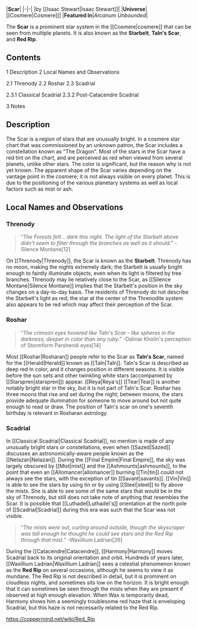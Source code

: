 |**Scar**|
|-|-|
|by [[Isaac Stewart\|Isaac Stewart]]|
|**Universe**|[[Cosmere\|Cosmere]]|
|**Featured In**|*Arcanum Unbounded*|

The **Scar** is a prominent star system in the [[Cosmere\|cosmere]] that can be seen from multiple planets. It is also known as the **Starbelt**, **Taln's Scar**, and **Red Rip**.

## Contents

1 Description
2 Local Names and Observations

2.1 Threnody
2.2 Roshar
2.3 Scadrial

2.3.1 Classical Scadrial
2.3.2 Post-Catacendre Scadrial




3 Notes


## Description
The Scar is a region of stars that are unusually bright. In a cosmere star chart that was commissioned by an unknown patron, the Scar includes a constellation known as "The Dragon". Most of the stars in the Scar have a red tint on the chart, and are perceived as red when viewed from several planets, unlike other stars. The color is significant, but the reason why is not yet known.
The apparent shape of the Scar varies depending on the vantage point in the cosmere; it is not always visible on every planet. This is due to the positioning of the various planetary systems as well as local factors such as mist or ash.

## Local Names and Observations
### Threnody
>“*The Forests felt... dark this night. The light of the Starbelt above didn’t seem to filter through the branches as well as it should.*”
\-Silence Montane[12]


On [[Threnody\|Threnody]], the Scar is known as the **Starbelt**. Threnody has no moon, making the nights extremely dark; the Starbelt is usually bright enough to faintly illuminate objects, even when its light is filtered by tree branches. Threnody may lie relatively close to the Scar, as [[Silence Montane\|Silence Montane]] implies that the Starbelt's position in the sky changes on a day-to-day basis. The residents of Threnody do not describe the Starbelt's light as red; the star at the center of the Threnodite system also appears to be red which may affect their perception of the Scar.

### Roshar
>“*The crimson eyes hovered like Taln's Scar - like spheres in the darkness, deeper in color than any ruby.*”
\-Dalinar Kholin's perception of Stormform Parshendi eyes[14]


Most [[Roshar\|Rosharan]] people refer to the Scar as **Taln's Scar**, named for the [[Herald\|Herald]] known as [[Taln\|Taln]]. Taln's Scar is described as deep red in color, and it changes position in different seasons. It is visible before the sun sets and other twinkling white stars (accompanied by [[Starspren\|starspren]]) appear. [[Reya\|Reya's]] [[Tear\|Tear]] is another notably bright star in the sky, but it is not part of Taln's Scar. Roshar has three moons that rise and set during the night; between moons, the stars provide adequate illumination for someone to move around but not quite enough to read or draw. The position of Taln's scar on one's seventh birthday is relevant in Rosharan astrology.

### Scadrial

In [[Classical Scadrial\|Classical Scadrial]], no mention is made of any unusually bright stars or constellations, even when [[Sazed\|Sazed]] discusses an astronomically-aware people known as the [[Nelazan\|Nelazan]]. During the [[Final Empire\|Final Empire]], the sky was largely obscured by [[Mist\|mist]] and the [[Ashmounts\|ashmounts]], to the point that even an [[Allomancer\|allomancer]] burning [[Tin\|tin]] could not always see the stars, with the exception of tin [[Savant\|savants]]. [[Vin\|Vin]] is able to see the stars by using tin or by using [[Steel\|steel]] to fly above the mists. She is able to see some of the same stars that would be in the sky of Threnody, but still does not take note of anything that resembles the Scar. It is possible that [[Luthadel\|Luthadel's]] orientation at the north pole of [[Scadrial\|Scadrial]] during this era was such that the Scar was not visible.


>“*The mists were out, curling around outside, though the skyscraper was tall enough he thought he could see stars and the Red Rip through that mist.*”
\-Waxillium Ladrian[26]


During the [[Catacendre\|Catacendre]], [[Harmony\|Harmony]] moves Scadrial back to its original orientation and orbit. Hundreds of years later, [[Waxillium Ladrian\|Waxillium Ladrian]] sees a celestial phenomenon known as the **Red Rip** on several occasions, although he seems to view it as mundane. The Red Rip is not described in detail, but it is prominent on cloudless nights, and sometimes sits low on the horizon. It is bright enough that it can sometimes be seen through the mists when they are present if observed at high enough elevation. When Wax is temporarily dead, Harmony shows him a seemingly troublesome red haze that is enveloping Scadrial, but this haze is not necessarily related to the Red Rip.



https://coppermind.net/wiki/Red_Rip